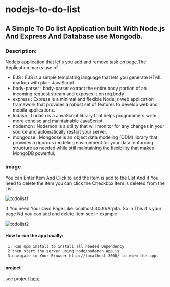 # nodejs-to-do-list

## A Simple To Do list Application built With Node.js And Express And Database use Mongodb.

### Description:

Nodejs application that let's you add and remove task on page.The Application marks use of.
 
  - EJS : EJS is a simple templating language that lets you generate HTML markup with plain JavaScript.
  - body-parser : body-parser extract the entire body portion of an incoming request stream and exposes it on req.body .
  - express : Express is a minimal and flexible Node.js web application framework that provides a robust set of features to develop web and mobile applications. 
  - lodash : Lodash is a JavaScript library that helps programmers write more concise and maintainable JavaScript.
  - nodemon : Nodemon is a utility that will monitor for any changes in your source and automatically restart your server.
  - mongoose : Mongoose is an object data modeling (ODM) library that provides a rigorous modeling environment for your data, enforcing structure as needed while still maintaining the flexibility that makes MongoDB powerful.
  

### image

   <p>You can Enter Item And Click to add the Item is add to the List.And if You need to delete the Item you can click the Checkbox.Item is deleted from the List.
     
   ![todolist1](https://user-images.githubusercontent.com/65818262/88512380-1b054c00-d004-11ea-99ce-c3df121030ec.JPG)
   
   <p>If You need Your Own Page Like localhost:3000/Arpita. So in This it's your page Nd you can add and delete Item see in example
 
   ![todolist2](https://user-images.githubusercontent.com/65818262/88512383-1b9de280-d004-11ea-8d6a-3592aa55fb86.JPG)
 
 
  
#### How to run the app locally:
  ```html
   1. Run npm install to install all needed Dependency
   2.then start the server using node/nodemon app.js
   3.navigate to Your Browser http://localhost:3000/ to view the app.
  ```  
  #### project
  see project [here](https://arcane-reef-93112.herokuapp.com/)
   
    

